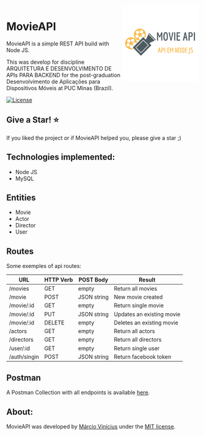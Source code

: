 <img align="right" src="https://github.com/marciovcampos/movieAPI/blob/master/public/images/logo.png"/>

MovieAPI
=====================

MovieAPI is a simple REST API build with Node JS.

This  was develop for discipline ARQUITETURA E DESENVOLVIMENTO DE APIs PARA BACKEND for the post-graduation Desenvolvimento de Aplicações para Dispositivos Móveis at PUC Minas (Brazil).

[![License](https://img.shields.io/github/license/marciovcampos/movieAPI.svg)](LICENSE)

## Give a Star! :star:
If you liked the project or if MovieAPI helped you, please give a star ;)

## Technologies implemented:

- Node JS
- MySQL

## Entities

- Movie
- Actor
- Director
- User

## Routes

Some exemples of api routes:

URL  | HTTP Verb | POST Body | Result 
------------- | ------------- | ------------- | -------------
/movies  | GET  | empty  | Return all movies
/movie  | POST   | JSON string  | New movie created
/movie/:id  | GET   | empty  | Return single movie
/movie/:id  | PUT   | JSON string  | Updates an existing movie
/movie/:id  | DELETE   | empty  | Deletes an existing movie
/actors  | GET  | empty  | Return all actors
/directors  | GET  | empty  | Return all directors
/user/:id  | GET  | empty  | Return single user
/auth/singin  | POST  | JSON string  | Return facebook token

## Postman

A Postman Collection with all endpoints is available [here](https://www.getpostman.com/collections/7fbcd85d51004e1af11d).

## About:
MovieAPI was developed by [Márcio Vinícius](https://github.com/marciovcampos) under the [MIT license](LICENSE).
